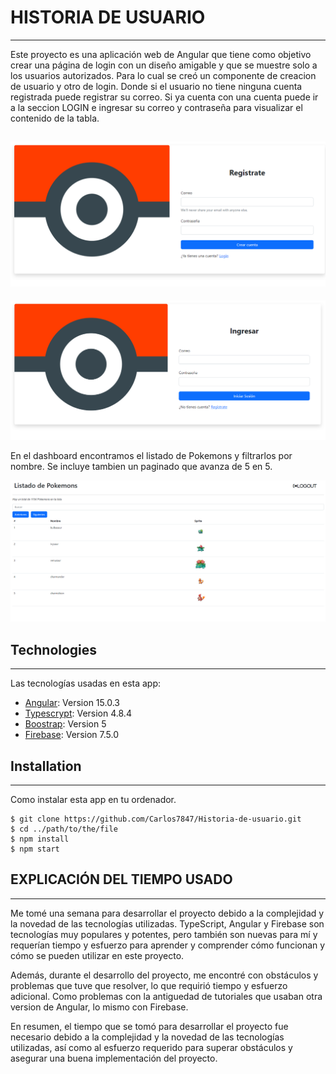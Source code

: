 # HISTORIA DE USUARIO

---

Este proyecto es una aplicación web de Angular que tiene como objetivo crear una página de login con un diseño amigable y que se muestre solo a los usuarios autorizados. Para lo cual se creó un componente de creacion de usuario y otro de login. Donde si el usuario no tiene ninguna cuenta registrada puede registrar su correo. Si ya cuenta con una cuenta puede ir a la seccion LOGIN e ingresar su correo y contraseña para visualizar el contenido de la tabla.

## ![Register](./img/register.png)

![Login](./img/login.png)

En el dashboard encontramos el listado de Pokemons y filtrarlos por nombre. Se incluye tambien un paginado que avanza de 5 en 5.

![Dashboard](./img/dashboard.png)

## Technologies

---

Las tecnologías usadas en esta app:

- [Angular](https://angular.io/): Version 15.0.3
- [Typescrypt](https://www.typescriptlang.org/): Version 4.8.4
- [Boostrap](https://getbootstrap.com/): Version 5
- [Firebase](https://firebase.google.com/): Version 7.5.0

## Installation

---

Como instalar esta app en tu ordenador.

```
$ git clone https://github.com/Carlos7847/Historia-de-usuario.git
$ cd ../path/to/the/file
$ npm install
$ npm start
```

## EXPLICACIÓN DEL TIEMPO USADO

---

Me tomé una semana para desarrollar el proyecto debido a la complejidad y la novedad de las tecnologías utilizadas. TypeScript, Angular y Firebase son tecnologías muy populares y potentes, pero también son nuevas para mí y requerían tiempo y esfuerzo para aprender y comprender cómo funcionan y cómo se pueden utilizar en este proyecto.

Además, durante el desarrollo del proyecto, me encontré con obstáculos y problemas que tuve que resolver, lo que requirió tiempo y esfuerzo adicional. Como problemas con la antiguedad de tutoriales que usaban otra version de Angular, lo mismo con Firebase.

En resumen, el tiempo que se tomó para desarrollar el proyecto fue necesario debido a la complejidad y la novedad de las tecnologías utilizadas, así como al esfuerzo requerido para superar obstáculos y asegurar una buena implementación del proyecto.
